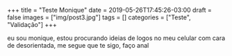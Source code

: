 +++
title = "Teste Monique"
date = 2019-05-26T17:45:26-03:00
draft = false
images = ["img/post3.jpg"]
tags = []
categories = ["Teste", "Validação"]
+++

eu sou monique, estou procurando ideias de logos no meu celular com cara de desorientada, me segue que te sigo, faço anal